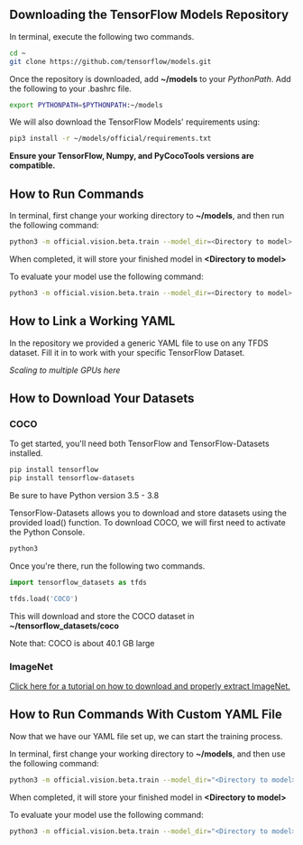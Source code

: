 ## Downloading the TensorFlow Models Repository

In terminal, execute the following two commands. 

```bash
cd ~
git clone https://github.com/tensorflow/models.git
```

Once the repository is downloaded, add **~/models** to your *PythonPath*. Add the following to your .bashrc file.

```bash
export PYTHONPATH=$PYTHONPATH:~/models
```

We will also download the TensorFlow Models' requirements using:

```bash
pip3 install -r ~/models/official/requirements.txt
```

**Ensure your TensorFlow, Numpy, and PyCocoTools versions are compatible.**

## How to Run Commands

In terminal, first change your working directory to **~/models**, and then run the following command:

```bash
python3 -m official.vision.beta.train --model_dir=<Directory to model> --mode=train_eval --experiment=retinanet_resnetfpn_coco --config_file="official.vision.beta.configs.experiments.retinanet.resnet50fpn_coco_tfds_tp.yaml"
```

When completed, it will store your finished model in **\<Directory to model\>**

To evaluate your model use the following command:

```bash
python3 -m official.vision.beta.train --model_dir=<Directory to model> --mode=train_eval --experiment=retinanet_resnetfpn_coco --config_file="official.vision.beta.configs.experiments.retinanet.resnet50fpn_coco_tfds_tp.yaml"
```

## How to Link a Working YAML

In the repository we provided a generic YAML file to use on any TFDS dataset. Fill it in to work with your specific TensorFlow Dataset.

*Scaling to multiple GPUs here*

## How to Download Your Datasets

### COCO

To get started, you'll need both TensorFlow and TensorFlow-Datasets installed. 

```bash
pip install tensorflow
pip install tensorflow-datasets
```

Be sure to have Python version 3.5 - 3.8

TensorFlow-Datasets allows you to download and store datasets using the provided load() function. To download COCO, we will first need to activate the Python Console.

```bash
python3
```

Once you're there, run the following two commands.

```python
import tensorflow_datasets as tfds

tfds.load('COCO')
```

This will download and store the COCO dataset in **~/tensorflow_datasets/coco**

Note that: COCO is about 40.1 GB large

### ImageNet

[Click here for a tutorial on how to download and properly extract ImageNet.](https://cloud.google.com/tpu/docs/imagenet-setup)

## How to Run Commands With Custom YAML File

Now that we have our YAML file set up, we can start the training process.

In terminal, first change your working directory to **~/models**, and then use the following command:

```bash
python3 -m official.vision.beta.train --model_dir="<Directory to model>" --mode=train_eval --experiment=retinanet_resnetfpn_coco --config_file=<Path to custom YAML>
```

When completed, it will store your finished model in **\<Directory to model\>**

To evaluate your model use the following command:

```bash
python3 -m official.vision.beta.train --model_dir="<Directory to model>" --mode=eval --experiment=retinanet_resnetfpn_coco --config_file=<Path to custom YAML>
```

